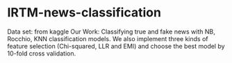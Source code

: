 # IRTM-news-classification

Data set: from kaggle
Our Work: Classifying true and fake news with NB, Rocchio, KNN classification models. We also implement three kinds of feature selection (Chi-squared, LLR and EMI) and choose the best model by 10-fold cross validation.
